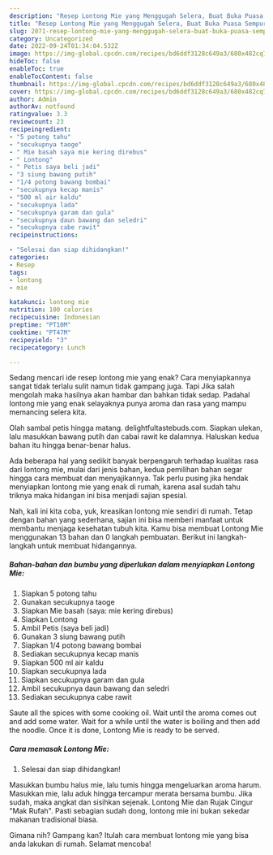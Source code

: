 ```yaml
---
description: "Resep Lontong Mie yang Menggugah Selera, Buat Buka Puasa Sempurna"
title: "Resep Lontong Mie yang Menggugah Selera, Buat Buka Puasa Sempurna"
slug: 2071-resep-lontong-mie-yang-menggugah-selera-buat-buka-puasa-sempurna
category: Uncategorized
date: 2022-09-24T01:34:04.532Z
image: https://img-global.cpcdn.com/recipes/bd6ddf3128c649a3/680x482cq70/lontong-mie-foto-resep-utama.jpg
hideToc: false
enableToc: true
enableTocContent: false
thumbnail: https://img-global.cpcdn.com/recipes/bd6ddf3128c649a3/680x482cq70/lontong-mie-foto-resep-utama.jpg
cover: https://img-global.cpcdn.com/recipes/bd6ddf3128c649a3/680x482cq70/lontong-mie-foto-resep-utama.jpg
author: Admin
authorAv: notfound
ratingvalue: 3.3
reviewcount: 23
recipeingredient:
- "5 potong tahu"
- "secukupnya taoge"
- " Mie basah saya mie kering direbus"
- " Lontong"
- " Petis saya beli jadi"
- "3 siung bawang putih"
- "1/4 potong bawang bombai"
- "secukupnya kecap manis"
- "500 ml air kaldu"
- "secukupnya lada"
- "secukupnya garam dan gula"
- "secukupnya daun bawang dan seledri"
- "secukupnya cabe rawit"
recipeinstructions:

- "Selesai dan siap dihidangkan!"
categories:
- Resep
tags:
- lontong
- mie

katakunci: lontong mie 
nutrition: 100 calories
recipecuisine: Indonesian
preptime: "PT10M"
cooktime: "PT47M"
recipeyield: "3"
recipecategory: Lunch

---
```



Sedang mencari ide resep lontong mie yang enak? Cara menyiapkannya sangat tidak terlalu sulit namun tidak gampang juga. Tapi Jika salah mengolah maka hasilnya akan hambar dan bahkan tidak sedap. Padahal lontong mie yang enak selayaknya punya aroma dan rasa yang mampu memancing selera kita.


Olah sambal petis hingga matang. delightfultastebuds.com. Siapkan ulekan, lalu masukkan bawang putih dan cabai rawit ke dalamnya. Haluskan kedua bahan itu hingga benar-benar halus.

Ada beberapa hal yang sedikit banyak berpengaruh terhadap kualitas rasa dari lontong mie, mulai dari jenis bahan, kedua pemilihan bahan segar hingga cara membuat dan menyajikannya. Tak perlu pusing jika hendak menyiapkan lontong mie yang enak di rumah, karena asal sudah tahu triknya maka hidangan ini bisa menjadi sajian spesial.


Nah, kali ini kita coba, yuk, kreasikan lontong mie sendiri di rumah. Tetap dengan bahan yang sederhana, sajian ini bisa memberi manfaat untuk membantu menjaga kesehatan tubuh kita. Kamu bisa membuat Lontong Mie menggunakan 13 bahan dan 0 langkah pembuatan. Berikut ini langkah-langkah untuk membuat hidangannya.

<!--inarticleads1-->

##### Bahan-bahan dan bumbu yang diperlukan dalam menyiapkan Lontong Mie:

1. Siapkan 5 potong tahu
1. Gunakan secukupnya taoge
1. Siapkan  Mie basah (saya: mie kering direbus)
1. Siapkan  Lontong
1. Ambil  Petis (saya beli jadi)
1. Gunakan 3 siung bawang putih
1. Siapkan 1/4 potong bawang bombai
1. Sediakan secukupnya kecap manis
1. Siapkan 500 ml air kaldu
1. Siapkan secukupnya lada
1. Siapkan secukupnya garam dan gula
1. Ambil secukupnya daun bawang dan seledri
1. Sediakan secukupnya cabe rawit


Saute all the spices with some cooking oil. Wait until the aroma comes out and add some water. Wait for a while until the water is boiling and then add the noodle. Once it is done, Lontong Mie is ready to be served. 

<!--inarticleads2-->

##### Cara memasak Lontong Mie:


1. Selesai dan siap dihidangkan!

Masukkan bumbu halus mie, lalu tumis hingga mengeluarkan aroma harum. Masukkan mie, lalu aduk hingga tercampur merata bersama bumbu. Jika sudah, maka angkat dan sisihkan sejenak. Lontong Mie dan Rujak Cingur &#34;Mak Rufah&#34;. Pasti sebagian sudah dong, lontong mie ini bukan sekedar makanan tradisional biasa. 

Gimana nih? Gampang kan? Itulah cara membuat lontong mie yang bisa anda lakukan di rumah. Selamat mencoba!
